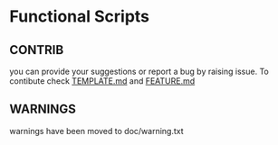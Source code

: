 # Functional Scripts

## CONTRIB
you can provide your suggestions or report a bug by raising issue.
To contibute check [TEMPLATE.md](contrib/TEMPLATE.md) and 
[FEATURE.md](contrib/FEATURE.md)

## WARNINGS

warnings have been moved to doc/warning.txt
